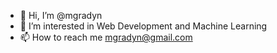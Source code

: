 - 👋 Hi, I’m @mgradyn
- 👀 I’m interested in Web Development and Machine Learning
- 📫 How to reach me mgradyn@gmail.com

<!---
mgradyn/mgradyn is a ✨ special ✨ repository because its `README.md` (this file) appears on your GitHub profile.
You can click the Preview link to take a look at your changes.
--->

